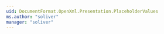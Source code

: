 ```yaml
---
uid: DocumentFormat.OpenXml.Presentation.PlaceholderValues
ms.author: "soliver"
manager: "soliver"
---
```

